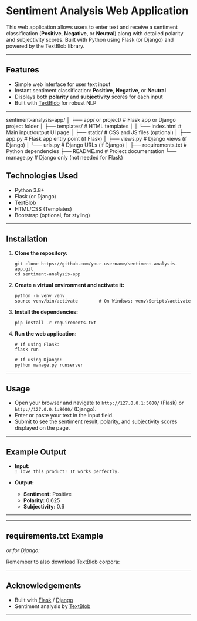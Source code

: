# Sentiment Analysis Web Application

This web application allows users to enter text and receive a sentiment classification (**Positive**, **Negative**, or **Neutral**) along with detailed polarity and subjectivity scores. Built with Python using Flask (or Django) and powered by the TextBlob library.

---

## Features

- Simple web interface for user text input
- Instant sentiment classification: **Positive**, **Negative**, or **Neutral**
- Displays both **polarity** and **subjectivity** scores for each input
- Built with [TextBlob](https://textblob.readthedocs.io/en/dev/) for robust NLP

---
sentiment-analysis-app/
│
├── app/ or project/ # Flask app or Django project folder
│ ├── templates/ # HTML templates
│ │ └── index.html # Main input/output UI page
│ ├── static/ # CSS and JS files (optional)
│ ├── app.py # Flask app entry point (if Flask)
│ ├── views.py # Django views (if Django)
│ └── urls.py # Django URLs (if Django)
│
├── requirements.txt # Python dependencies
├── README.md # Project documentation
└── manage.py # Django only (not needed for Flask)


## Technologies Used

- Python 3.8+
- Flask (or Django)
- TextBlob
- HTML/CSS (Templates)
- Bootstrap (optional, for styling)

---

## Installation

1. **Clone the repository:**
    ```
    git clone https://github.com/your-username/sentiment-analysis-app.git
    cd sentiment-analysis-app
    ```

2. **Create a virtual environment and activate it:**
    ```
    python -m venv venv
    source venv/bin/activate        # On Windows: venv\Scripts\activate
    ```

3. **Install the dependencies:**
    ```
    pip install -r requirements.txt
    ```

4. **Run the web application:**
    ```
    # If using Flask:
    flask run

    # If using Django:
    python manage.py runserver
    ```

---

## Usage

- Open your browser and navigate to `http://127.0.0.1:5000/` (Flask) or `http://127.0.0.1:8000/` (Django).
- Enter or paste your text in the input field.
- Submit to see the sentiment result, polarity, and subjectivity scores displayed on the page.

---

## Example Output

- **Input:**  
    `I love this product! It works perfectly.`

- **Output:**  
    - **Sentiment:** Positive
    - **Polarity:** 0.625
    - **Subjectivity:** 0.6

---


---

## requirements.txt Example
*or for Django:*

Remember to also download TextBlob corpora:

---

## Acknowledgements

- Built with [Flask](https://flask.palletsprojects.com/) / [Django](https://www.djangoproject.com/)
- Sentiment analysis by [TextBlob](https://textblob.readthedocs.io/)

---




